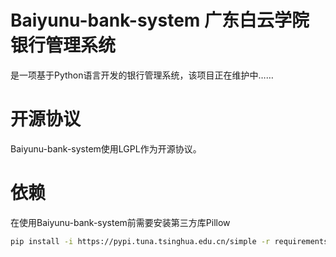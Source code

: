 # Baiyunu-bank-system 广东白云学院银行管理系统
是一项基于Python语言开发的银行管理系统，该项目正在维护中……
# 开源协议
Baiyunu-bank-system使用LGPL作为开源协议。
# 依赖
在使用Baiyunu-bank-system前需要安装第三方库Pillow

```bash
pip install -i https://pypi.tuna.tsinghua.edu.cn/simple -r requirements.txt
```
